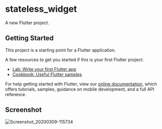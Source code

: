 # stateless_widget

A new Flutter project.

## Getting Started

This project is a starting point for a Flutter application.

A few resources to get you started if this is your first Flutter project:

- [Lab: Write your first Flutter app](https://flutter.dev/docs/get-started/codelab)
- [Cookbook: Useful Flutter samples](https://flutter.dev/docs/cookbook)

For help getting started with Flutter, view our
[online documentation](https://flutter.dev/docs), which offers tutorials,
samples, guidance on mobile development, and a full API reference.

## Screenshot

![Screenshot_20200309-115734](https://user-images.githubusercontent.com/40181843/76188254-a5881300-61fd-11ea-8ab0-c6c66a702ffa.png)
